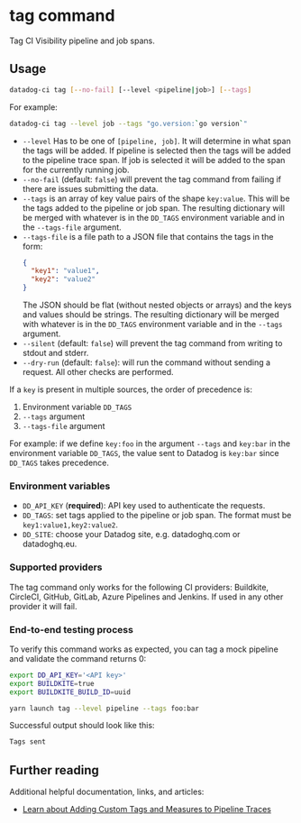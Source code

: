 # tag command

Tag CI Visibility pipeline and job spans.

## Usage

```bash
datadog-ci tag [--no-fail] [--level <pipeline|job>] [--tags]
```

For example:

```bash
datadog-ci tag --level job --tags "go.version:`go version`"
```

- `--level` Has to be one of `[pipeline, job]`. It will determine in what span the tags will be added. If pipeline
  is selected then the tags will be added to the pipeline trace span. If job is selected it will be added to the
  span for the currently running job.
- `--no-fail` (default: `false`) will prevent the tag command from failing if there are issues submitting the data.
- `--tags` is an array of key value pairs of the shape `key:value`. This will be the tags added to the pipeline or job span.
  The resulting dictionary will be merged with whatever is in the `DD_TAGS` environment variable and in the `--tags-file` argument.
- `--tags-file` is a file path to a JSON file that contains the tags in the form:
  ```json
  {
    "key1": "value1",
    "key2": "value2"
  }
  ```
  The JSON should be flat (without nested objects or arrays) and the keys and values should be strings.
  The resulting dictionary will be merged with whatever is in the `DD_TAGS` environment variable and in the `--tags` argument.
- `--silent` (default: `false`) will prevent the tag command from writing to stdout and stderr.
- `--dry-run` (default: `false`): will run the command without sending a request. All other checks are performed.

If a `key` is present in multiple sources, the order of precedence is:
1. Environment variable `DD_TAGS`
2. `--tags` argument
3. `--tags-file` argument

For example: if we define `key:foo` in the argument `--tags` and `key:bar` in the environment variable `DD_TAGS`, the value sent to Datadog is `key:bar` since `DD_TAGS` takes precedence.

### Environment variables

- `DD_API_KEY` (**required**): API key used to authenticate the requests.
- `DD_TAGS`: set tags applied to the pipeline or job span. The format must be `key1:value1,key2:value2`.
- `DD_SITE`: choose your Datadog site, e.g. datadoghq.com or datadoghq.eu.

### Supported providers

The tag command only works for the following CI providers: Buildkite, CircleCI, GitHub, GitLab, Azure Pipelines and Jenkins. If used in
any other provider it will fail.

### End-to-end testing process

To verify this command works as expected, you can tag a mock pipeline and validate the command returns 0:

```bash
export DD_API_KEY='<API key>'
export BUILDKITE=true
export BUILDKITE_BUILD_ID=uuid

yarn launch tag --level pipeline --tags foo:bar
```

Successful output should look like this:

```bash
Tags sent
```

## Further reading

Additional helpful documentation, links, and articles:

- [Learn about Adding Custom Tags and Measures to Pipeline Traces][1]

[1]: https://docs.datadoghq.com/continuous_integration/pipelines/custom_tags_and_measures/
